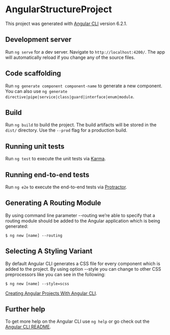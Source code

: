 # AngularStructureProject

This project was generated with [Angular CLI](https://github.com/angular/angular-cli) version 6.2.1.

## Development server

Run `ng serve` for a dev server. Navigate to `http://localhost:4200/`. The app will automatically reload if you change any of the source files.

## Code scaffolding

Run `ng generate component component-name` to generate a new component. You can also use `ng generate directive|pipe|service|class|guard|interface|enum|module`.

## Build

Run `ng build` to build the project. The build artifacts will be stored in the `dist/` directory. Use the `--prod` flag for a production build.

## Running unit tests

Run `ng test` to execute the unit tests via [Karma](https://karma-runner.github.io).

## Running end-to-end tests

Run `ng e2e` to execute the end-to-end tests via [Protractor](http://www.protractortest.org/).

## Generating A Routing Module
By using command line parameter --routing we’re able to specify that a routing module should be added to the Angular application which is being generated:

`$ ng new [name] --routing`

## Selecting A Styling Variant
By default Angular CLI generates a CSS file for every component which is added to the project. By using option --style you can change to other CSS preprocessors like you can see in the following:

`$ ng new [name] --style=scss`

[Creating Angular Projects With Angular CLI](https://medium.com/codingthesmartway-com-blog/creating-angular-projects-with-angular-cli-e32b2cb486da).

## Further help

To get more help on the Angular CLI use `ng help` or go check out the [Angular CLI README](https://github.com/angular/angular-cli/blob/master/README.md).
